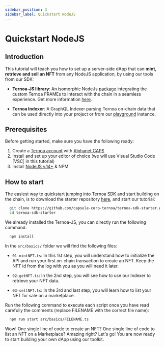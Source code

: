 ```yaml
---
sidebar_position: 3
sidebar_label: Quickstart NodeJS
---
```


# Quickstart NodeJS

## Introduction

This tutorial will teach you how to set up a server-side dApp that can **mint, retrieve and sell an NFT** from any NodeJS application, by using our tools from our SDK:

-   **Ternoa-JS library**: An isomorphic NodeJs [package](https://www.npmjs.com/package/ternoa-js) integrating the custom Ternoa FRAMEs to interact with the chain in a seamless experience. Get more information [here](https://github.com/capsule-corp-ternoa/ternoa-js).

-   **Ternoa Indexer**: A GraphQL Indexer parsing Ternoa on-chain data that can be used directly into your project or from our [playground](https://indexer-mainnet.ternoa.dev/) instance.

## Prerequisites

Before getting started, make sure you have the following ready:

1. Create a [Ternoa account](/for-developers/get-started/create-account) with [Alphanet CAPS](/for-developers/get-started/create-account#step-2-get-some-free-test-caps-tokens)
2. Install and set up your editor of choice (we will use Visual Studio Code [VSC] in this tutorial)
3. Install [NodeJS v.14+](https://nodejs.org/en/download/) & NPM

## How to start

The easiest way to quickstart jumping into Ternoa SDK and start building on the chain, is to download the starter repository [here](https://github.com/capsule-corp-ternoa/ternoa-sdk-starter), and start our tutorial:

```bash showLineNumbers
  git clone https://github.com/capsule-corp-ternoa/ternoa-sdk-starter.git
  cd ternoa-sdk-starter
```

We already installed the Ternoa-JS, you can directly run the following command:

```bash showLineNumbers
  npm install
```

In the `src/basics/` folder we will find the following files:

-   `01-mintNFT.ts`: In this 1st step, you will understand how to initialize the API and run your first on-chain transaction to create an NFT. Keep the NFT id from the log with you as you will need it later.

-   `02-getNFT.ts`: In the 2nd step, you will see how to use our Indexer to retrieve your NFT data.

-   `03-sellNFT.ts`: In the 3rd and last step, you will learn how to list your NFT for sale on a marketplace.

Run the following command to execute each script once you have read carefully the comments (replace FILENAME with the correct file name):

```bash showLineNumbers
  npm run start src/basics/FILENAME.ts
```

Wow! One single line of code to create an NFT? One single line of code to list an NFT on a Marketplace? Amazing right?
Let's go! You are now ready to start building your own dApp using our toolkit.
